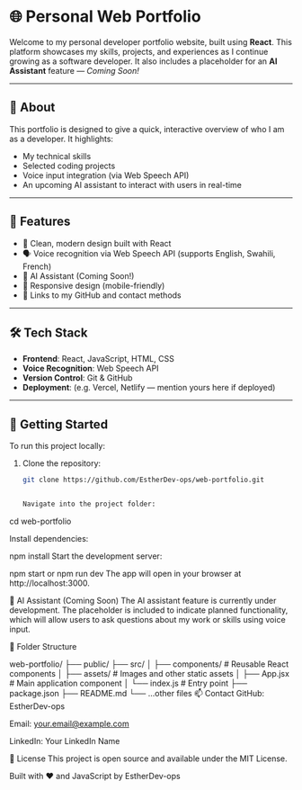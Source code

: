 # 🌐 Personal Web Portfolio

Welcome to my personal developer portfolio website, built using **React**. This platform showcases my skills, projects, and experiences as I continue growing as a software developer. It also includes a placeholder for an **AI Assistant** feature — _Coming Soon!_

---

## 📌 About

This portfolio is designed to give a quick, interactive overview of who I am as a developer. It highlights:

- My technical skills
- Selected coding projects
- Voice input integration (via Web Speech API)
- An upcoming AI assistant to interact with users in real-time

---

## 🚀 Features

- 🎨 Clean, modern design built with React
- 🗣️ Voice recognition via Web Speech API (supports English, Swahili, French)
- 🧠 AI Assistant (Coming Soon!)
- 📱 Responsive design (mobile-friendly)
- 🔗 Links to my GitHub and contact methods

---

## 🛠️ Tech Stack

- **Frontend**: React, JavaScript, HTML, CSS
- **Voice Recognition**: Web Speech API
- **Version Control**: Git & GitHub
- **Deployment**: (e.g. Vercel, Netlify — mention yours here if deployed)

---

## 🧪 Getting Started

To run this project locally:

1. Clone the repository:
   ```bash
   git clone https://github.com/EstherDev-ops/web-portfolio.git


   Navigate into the project folder:

cd web-portfolio

Install dependencies:


npm install
Start the development server:



npm start or npm run dev
The app will open in your browser at http://localhost:3000.

🧠 AI Assistant (Coming Soon)
The AI assistant feature is currently under development. The placeholder is included to indicate planned functionality, which will allow users to ask questions about my work or skills using voice input.

📂 Folder Structure

web-portfolio/
├── public/
├── src/
│   ├── components/       # Reusable React components
│   ├── assets/           # Images and other static assets
│   ├── App.jsx           # Main application component
│   └── index.js          # Entry point
├── package.json
├── README.md
└── ...other files
📫 Contact
GitHub: EstherDev-ops

Email: your.email@example.com

LinkedIn: Your LinkedIn Name

📄 License
This project is open source and available under the MIT License.

Built with ❤️ and JavaScript by EstherDev-ops



